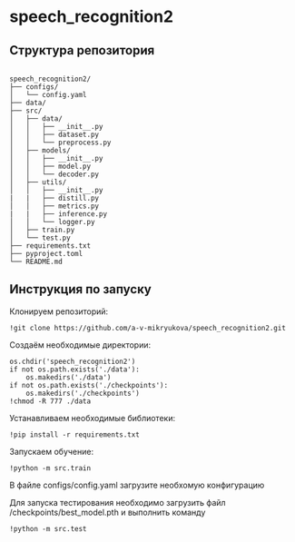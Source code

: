 # speech_recognition2

## Структура репозитория
```path

speech_recognition2/
├── configs/
│   └── config.yaml
├── data/
├── src/
│   ├── data/
│   │   ├── __init__.py
│   │   ├── dataset.py
│   │   └── preprocess.py
│   ├── models/
│   │   ├── __init__.py
│   │   ├── model.py
│   │   └── decoder.py
│   ├── utils/
│   │   ├── __init__.py
|   |   ├── distill.py
│   │   ├── metrics.py
|   |   ├── inference.py
│   │   └── logger.py
│   ├── train.py
│   └── test.py
├── requirements.txt
├── pyproject.toml
└── README.md
```
## Инструкция по запуску
Клонируем репозиторий:
```shell
!git clone https://github.com/a-v-mikryukova/speech_recognition2.git
```
Создаём необходимые директории:
```shell
os.chdir('speech_recognition2')
if not os.path.exists('./data'):
    os.makedirs('./data')
if not os.path.exists('./checkpoints'):
    os.makedirs('./checkpoints')
!chmod -R 777 ./data
```
Устанавливаем необходимые библиотеки:
```shell
!pip install -r requirements.txt
 ```
Запускаем обучение:
```shell
!python -m src.train
 ```
В файле configs/config.yaml загрузите необхомую конфигурацию

Для запуска тестирования необходимо загрузить файл /checkpoints/best_model.pth и выполнить команду
```shell
!python -m src.test
 ```
